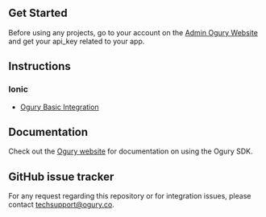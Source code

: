 ## Get Started

Before using any projects, go to your account on the [Admin Ogury Website](https://admin.ogury.co) and get your api_key related to your app.

## Instructions

### Ionic

* [Ogury Basic Integration](https://github.com/Ogury/Sample-Projects/tree/master/Ionic/ionicApp)

## Documentation

Check out the [Ogury website](https://admin.ogury.co) for documentation on using the Ogury SDK.

## GitHub issue tracker

For any request regarding this repository or for integration issues, please contact techsupport@ogury.co.

